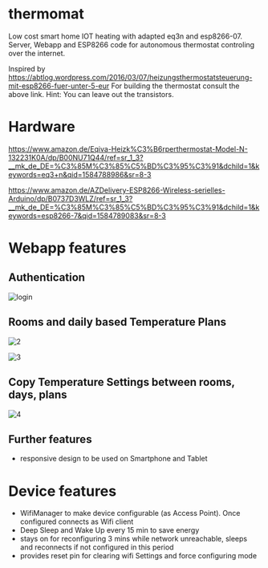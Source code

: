 # thermomat
Low cost smart home IOT heating with adapted eq3n and esp8266-07.
Server, Webapp and ESP8266 code for autonomous thermostat controling over the internet.

Inspired by https://abtlog.wordpress.com/2016/03/07/heizungsthermostatsteuerung-mit-esp8266-fuer-unter-5-eur
For building the thermostat consult the above link. Hint: You can leave out the transistors.

# Hardware
https://www.amazon.de/Eqiva-Heizk%C3%B6rperthermostat-Model-N-132231K0A/dp/B00NU71Q44/ref=sr_1_3?__mk_de_DE=%C3%85M%C3%85%C5%BD%C3%95%C3%91&dchild=1&keywords=eq3+n&qid=1584788986&sr=8-3

https://www.amazon.de/AZDelivery-ESP8266-Wireless-serielles-Arduino/dp/B0737D3WLZ/ref=sr_1_3?__mk_de_DE=%C3%85M%C3%85%C5%BD%C3%95%C3%91&dchild=1&keywords=esp8266-7&qid=1584789083&sr=8-3

# Webapp features
## Authentication

![login](https://user-images.githubusercontent.com/58222491/77454388-bee1af80-6df8-11ea-8448-9a852408d4fc.JPG)

## Rooms and daily based Temperature Plans

![2](https://user-images.githubusercontent.com/58222491/77454384-bdb08280-6df8-11ea-9020-3b1ae60e18e6.JPG)

![3](https://user-images.githubusercontent.com/58222491/77454385-be491900-6df8-11ea-8f65-333f66f8fcb9.JPG)

## Copy Temperature Settings between rooms, days, plans
![4](https://user-images.githubusercontent.com/58222491/77454387-bee1af80-6df8-11ea-87cd-d835a5c49466.JPG)

## Further features
- responsive design to be used on Smartphone and Tablet

# Device features
- WifiManager to make device configurable (as Access Point). Once configured connects as Wifi client
- Deep Sleep and Wake Up every 15 min to save energy
- stays on for reconfiguring 3 mins while network unreachable, sleeps and reconnects if not configured in this period
- provides reset pin for clearing wifi Settings and force configuring mode
